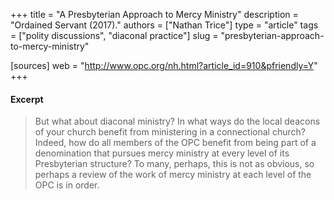 +++
title = "A Presbyterian Approach to Mercy Ministry"
description = "Ordained Servant (2017)."
authors = ["Nathan Trice"]
type = "article"
tags = ["polity discussions", "diaconal practice"]
slug = "presbyterian-approach-to-mercy-ministry"

[sources]
web = "http://www.opc.org/nh.html?article_id=910&pfriendly=Y"
+++

#### Excerpt

> But what about diaconal ministry? In what ways do the local deacons of your church benefit from ministering in a connectional church? Indeed, how do all members of the OPC benefit from being part of a denomination that pursues mercy ministry at every level of its Presbyterian structure? To many, perhaps, this is not as obvious, so perhaps a review of the work of mercy ministry at each level of the OPC is in order.
